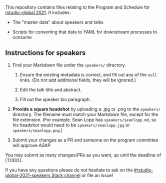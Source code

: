 This repository contains files relating to the Program and Schedule for [rstudio::global 2021](https://rstudio.com/conference/). It includes:

-   The "master data" about speakers and talks

-   Scripts for converting that data to YAML for downstream processes to consume

## Instructions for speakers

1.  Find your Markdown file under the `speakers/` directory.

    1.  Ensure the existing metadata is correct, and fill out any of the `null` links. (Do not add additional fields, they will be ignored.)

    2.  Edit the talk title and abstract.

    3.  Fill out the speaker bio paragraph.

2.  **Provide a square headshot** by uploading a .jpg or .png to the `speakers/` directory. The filename must match your Markdown file, except for the file extension. (For example, Sean Lopp has `speakers/seanlopp.md`, so his headshot would need to be `speakers/seanlopp.jpg` or `speakers/seanlopp.png`.)

3.  Submit your changes as a PR and someone on the program committee will approve ASAP.

You may submit as many changes/PRs as you want, up until the deadline of [TODO].

If you have any questions please do not hesitate to ask on the [\#rstudio-global-2021-speakers Slack channel](https://rstudio.slack.com/archives/C01CWSPESJD) or file an issue!
